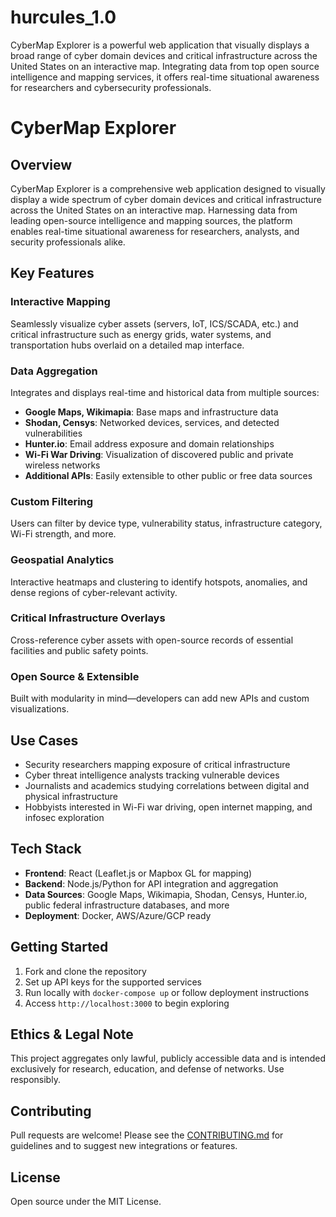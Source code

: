 # hurcules_1.0
CyberMap Explorer is a powerful web application that visually displays a broad range of cyber domain devices and critical infrastructure across the United States on an interactive map. Integrating data from top open source intelligence and mapping services, it offers real-time situational awareness for researchers and cybersecurity professionals.

# CyberMap Explorer

## Overview

CyberMap Explorer is a comprehensive web application designed to visually display a wide spectrum of cyber domain devices and critical infrastructure across the United States on an interactive map. Harnessing data from leading open-source intelligence and mapping sources, the platform enables real-time situational awareness for researchers, analysts, and security professionals alike.

## Key Features

### Interactive Mapping
Seamlessly visualize cyber assets (servers, IoT, ICS/SCADA, etc.) and critical infrastructure such as energy grids, water systems, and transportation hubs overlaid on a detailed map interface.

### Data Aggregation
Integrates and displays real-time and historical data from multiple sources:

- **Google Maps, Wikimapia**: Base maps and infrastructure data
- **Shodan, Censys**: Networked devices, services, and detected vulnerabilities
- **Hunter.io**: Email address exposure and domain relationships
- **Wi-Fi War Driving**: Visualization of discovered public and private wireless networks
- **Additional APIs**: Easily extensible to other public or free data sources

### Custom Filtering
Users can filter by device type, vulnerability status, infrastructure category, Wi-Fi strength, and more.

### Geospatial Analytics
Interactive heatmaps and clustering to identify hotspots, anomalies, and dense regions of cyber-relevant activity.

### Critical Infrastructure Overlays
Cross-reference cyber assets with open-source records of essential facilities and public safety points.

### Open Source & Extensible
Built with modularity in mind—developers can add new APIs and custom visualizations.

## Use Cases

- Security researchers mapping exposure of critical infrastructure
- Cyber threat intelligence analysts tracking vulnerable devices
- Journalists and academics studying correlations between digital and physical infrastructure
- Hobbyists interested in Wi-Fi war driving, open internet mapping, and infosec exploration

## Tech Stack

- **Frontend**: React (Leaflet.js or Mapbox GL for mapping)
- **Backend**: Node.js/Python for API integration and aggregation
- **Data Sources**: Google Maps, Wikimapia, Shodan, Censys, Hunter.io, public federal infrastructure databases, and more
- **Deployment**: Docker, AWS/Azure/GCP ready

## Getting Started

1. Fork and clone the repository
2. Set up API keys for the supported services
3. Run locally with `docker-compose up` or follow deployment instructions
4. Access `http://localhost:3000` to begin exploring

## Ethics & Legal Note

This project aggregates only lawful, publicly accessible data and is intended exclusively for research, education, and defense of networks. Use responsibly.

## Contributing

Pull requests are welcome! Please see the [CONTRIBUTING.md](CONTRIBUTING.md) for guidelines and to suggest new integrations or features.

## License

Open source under the MIT License.
